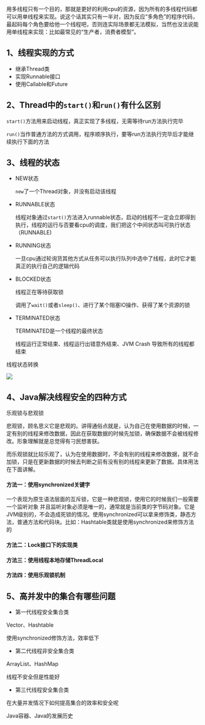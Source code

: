 用多线程只有一个目的，那就是更好的利用cpu的资源，因为所有的多线程代码都可以用单线程来实现。说这个话其实只有一半对，因为反应“多角色”的程序代码，最起码每个角色要给他一个线程吧，否则连实际场景都无法模拟，当然也没法说能用单线程来实现：比如最常见的“生产者，消费者模型”。

## 1、线程实现的方式

- 继承Thread类
- 实现Runnable接口
- 使用Callable和Future

## 2、Thread中的`start()`和`run()`有什么区别

`start()`方法用来启动线程，真正实现了多线程，无需等待run方法执行完毕

`run()`当作普通方法的方式调用，程序顺序执行，要等run方法执行完毕后才能继续执行下面的方法

## 3、线程的状态

- NEW状态

  `new`了一个Thread对象，并没有启动该线程

- RUNNABLE状态

  线程对象通过`start()`方法进入runnable状态，启动的线程不一定会立即得到执行，线程的运行与否要看cpu的调度，我们把这个中间状态叫可执行状态（RUNNABLE)

- RUNNING状态

  一旦cpu通过轮询货其他方式从任务可以执行队列中选中了线程，此时它才能真正的执行自己的逻辑代码

- BLOCKED状态

  线程正在等待获取锁

  调用了`wait()`或者`sleep()`、进行了某个阻塞IO操作、获得了某个资源的锁

- TERMINATED状态

  TERMINATED是一个线程的最终状态

  线程运行正常结束、线程运行出错意外结束、JVM Crash 导致所有的线程都结束

线程状态转换

<img src="https://cos-1301609895.cos.ap-nanjing.myqcloud.com/Java/duoxiancheng.png">

## 4、Java解决线程安全的四种方式

乐观锁与悲观锁

悲观锁，顾名思义它是悲观的。讲得通俗点就是，认为自己在使用数据的时候，一定有别的线程来修改数据，因此在获取数据的时候先加锁，确保数据不会被线程修改。形象理解就是总觉得有刁民想害朕。

而乐观锁就比较乐观了，认为在使用数据时，不会有别的线程来修改数据，就不会加锁，只是在更新数据的时候去判断之前有没有别的线程来更新了数据。具体用法在下面讲解。

#### 方法一：使用synchronized关键字

一个表现为原生语法层面的互斥锁，它是一种悲观锁，使用它的时候我们一般需要一个监听对象 并且监听对象必须是唯一的，通常就是当前类的字节码对象。它是JVM级别的，不会造成死锁的情况。使用synchronized可以拿来修饰类，静态方法，普通方法和代码块。比如：Hashtable类就是使用synchronized来修饰方法的

#### 方法二：Lock接口下的实现类

#### 方法三：使用线程本地存储ThreadLocal

#### 方法四：使用乐观锁机制

## 5、高并发中的集合有哪些问题

- 第一代线程安全集合类

Vector、Hashtable

使用synchronized修饰方法，效率低下

- 第二代线程非安全集合类

ArrayList、HashMap

线程不安全但是性能好

- 第三代线程安全集合类

在大量并发情况下如何提高集合的效率和安全呢

Java容器、Java的发展历史